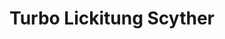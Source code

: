 ---
title: Turbo Lickitung Scyther
layout: deck
era: 2000
in_progress: true
description: Over 25 years later, turbo Lickitung Scyther is here
cards:
  pokemon:
    - name: Scyther
      set: JU
      number: 10
      quantity: 4
    - name: Lickitung
      set: JU
      number: 38
      quantity: 4
    - name: Chansey
      set: BS
      number: 3
      quantity: 3
    - name: Ditto
      set: FO
      number: 18
      quantity: 2
      missing_count: 1
  trainers:
    - name: Energy Removal
      set: BS
      number: 92
      quantity: 4
    - name: Scoop Up
      set: BS
      number: 78
      quantity: 4
      missing_count: 1
    - name: Energy Retrieval
      set: BS
      number: 81
      quantity: 4
    - name: Super Energy Removal
      set: BS
      number: 79
      quantity: 4
    - name: Professor Oak
      set: BS
      number: 88
      quantity: 4
    - name: Item Finder
      set: BS
      number: 74
      quantity: 4
      missing_count: 2
    - name: PlusPower
      set: BS
      number: 84
      quantity: 3
    - name: Lass
      set: BS
      number: 75
      quantity: 1
    - name: Gust of Wind
      set: BS
      number: 93
      quantity: 1
    - name: Gambler
      set: FO
      number: 60
      quantity: 1
  energy:
    - name: Grass Energy
      set: BS
      number: 99
      quantity: 13
    - name: Double Colorless Energy
      set: BS
      number: 96
      quantity: 4
---
